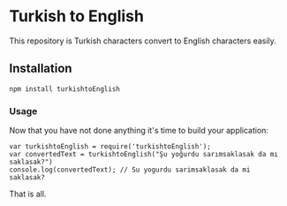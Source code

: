 # Turkish to English

This repository is Turkish characters convert to English characters easily.

## Installation

```
npm install turkishtoEnglish
```

### Usage

Now that you have not done anything it's time to build your application:

```
var turkishtoEnglish = require('turkishtoEnglish');
var convertedText = turkishtoEnglish("Şu yoğurdu sarımsaklasak da mı saklasak?")
console.log(convertedText); // Su yogurdu sarimsaklasak da mi saklasak?
```

That is all. 